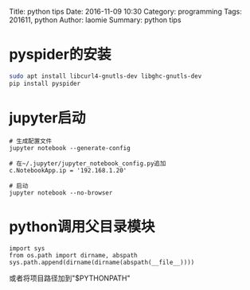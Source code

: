 Title: python tips 
Date: 2016-11-09 10:30
Category: programming
Tags: 201611, python 
Author: laomie
Summary: python tips 

pyspider的安装
================
```bash
sudo apt install libcurl4-gnutls-dev libghc-gnutls-dev
pip install pyspider
```

jupyter启动
=================
```
# 生成配置文件
jupyter notebook --generate-config

# 在~/.jupyter/jupyter_notebook_config.py追加
c.NotebookApp.ip = '192.168.1.20'

# 启动
jupyter notebook --no-browser
```

python调用父目录模块
========================
```
import sys
from os.path import dirname, abspath 
sys.path.append(dirname(dirname(abspath(__file__))))
```
或者将项目路径加到"$PYTHONPATH"

